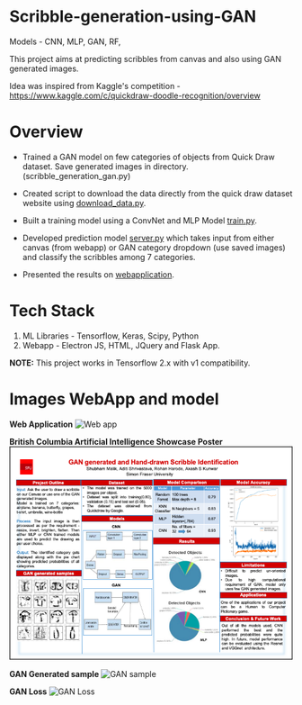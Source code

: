 # Scribble-generation-using-GAN

Models - CNN, MLP, GAN, RF, 

This project aims at predicting scribbles from canvas and also using GAN generated images.

Idea was inspired from Kaggle's competition - https://www.kaggle.com/c/quickdraw-doodle-recognition/overview

# Overview

- Trained a GAN model on few categories of objects from Quick Draw dataset. Save generated images in directory.(scribble_generation_gan.py)

- Created script to download the data directly from the quick draw dataset website using [download_data.py](https://github.com/Shubhammalik/Scribble-generation-using-GAN/blob/master/download_data.py).

- Built a training model using a ConvNet and MLP Model [train.py](https://github.com/Shubhammalik/Scribble-generation-using-GAN/blob/master/train.py).

- Developed prediction model [server.py](https://github.com/Shubhammalik/Scribble-generation-using-GAN/blob/master/server.py) which takes input from either canvas (from webapp) or GAN category dropdown (use saved images) and classify the scribbles among 7 categories.

- Presented the results on [webapplication](https://github.com/Shubhammalik/Scribble-generation-using-GAN/blob/master/templates/index1.html).

# Tech Stack
1) ML Libraries - Tensorflow, Keras, Scipy, Python
2) Webapp - Electron JS, HTML, JQuery and Flask App.

**NOTE:** This project works in Tensorflow 2.x with v1 compatibility.

# Images WebApp and model
**Web Application**
![Web app](https://github.com/Shubhammalik/Scribble-generation-using-GAN/blob/master/static/webapp.png)

**British Columbia Artificial Intelligence Showcase Poster**
![BC AI Poster](https://github.com/Shubhammalik/GAN-Generated-Scribble-Identification/blob/master/BC_AI_Showcase_Poster/BC%20AI%20showcase%20poster.png)

**GAN Generated sample**
![GAN sample](https://github.com/Shubhammalik/Scribble-generation-using-GAN/blob/master/static/gan-final_chart.png)


**GAN Loss**
![GAN Loss](https://github.com/Shubhammalik/Scribble-generation-using-GAN/blob/master/static/gan-loss.png)
